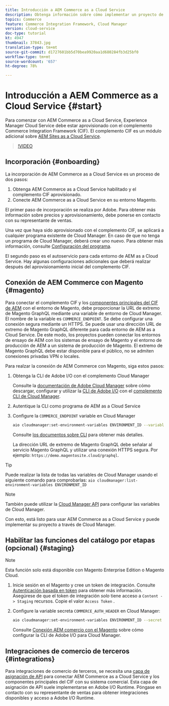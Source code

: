 ```yaml
---
title: Introducción a AEM Commerce as a Cloud Service
description: Obtenga información sobre cómo implementar un proyecto de AEM habilitado para comercio en un entorno de AEM en ejecución as a Cloud Service. Utilice las funciones de Adobe Cloud Manager y una canalización CI/CD para crear la tienda de referencia de Venia en un entorno en ejecución.
topics: Commerce
feature: Commerce Integration Framework, Cloud Manager
version: cloud-service
doc-type: tutorial
kt: 4947
thumbnail: 37843.jpg
translation-type: tm+mt
source-git-commit: d1727601bb5d70bea9920aa1d680284fb3d25bf0
workflow-type: tm+mt
source-wordcount: '657'
ht-degree: 78%

---
```



# Introducción a AEM Commerce as a Cloud Service {#start}

Para comenzar con AEM Commerce as a Cloud Service, Experience Manager Cloud Service debe estar aprovisionado con el complemento Commerce Integration Framework (CIF). El complemento CIF es un módulo adicional sobre [AEM Sites as a Cloud Service](https://docs.adobe.com/content/help/es-ES/experience-manager-cloud-service/sites/home.html).

>[!VIDEO](https://video.tv.adobe.com/v/37843?quality=12&learn=on)

## Incorporación {#onboarding}

La incorporación de AEM Commerce as a Cloud Service es un proceso de dos pasos:

1. Obtenga AEM Commerce as a Cloud Service habilitado y el complemento CIF aprovisionado.
2. Conecte AEM Commerce as a Cloud Service en su entorno Magento.

El primer paso de incorporación se realiza por Adobe. Para obtener más información sobre precios y aprovisionamiento, debe ponerse en contacto con su representante de ventas.

Una vez que haya sido aprovisionado con el complemento CIF, se aplicará a cualquier programa existente de Cloud Manager. En caso de que no tenga un programa de Cloud Manager, deberá crear uno nuevo. Para obtener más información, consulte [Configuración del programa](https://docs.adobe.com/content/help/es-ES/experience-manager-cloud-manager/using/getting-started/setting-up-program.html).

El segundo paso es el autoservicio para cada entorno de AEM as a Cloud Service. Hay algunas configuraciones adicionales que deberá realizar después del aprovisionamiento inicial del complemento CIF.

## Conexión de AEM Commerce con Magento {#magento}

Para conectar el complemento CIF y los [componentes principales del CIF de AEM](https://github.com/adobe/aem-core-cif-components) con el entorno de Magento, debe proporcionar la URL de extremo de Magento GraphQL mediante una variable de entorno de Cloud Manager. El nombre de la variable es `COMMERCE_ENDPOINT`. Se debe configurar una conexión segura mediante un HTTPS.
Se puede usar una dirección URL de extremo de Magento GraphQL diferente para cada entorno de AEM as a Cloud Service. De este modo, los proyectos pueden conectar los entornos de ensayo de AEM con los sistemas de ensayo de Magento y el entorno de producción de AEM a un sistema de producción de Magento. El extremo de Magento GraphQL debe estar disponible para el público, no se admiten conexiones privadas VPN o locales.

Para realzar la conexión de AEM Commerce con Magento, siga estos pasos:

1. Obtenga la CLI de Adobe I/O con el complemento Cloud Manager

   Consulte la [documentación de Adobe Cloud Manager](https://docs.adobe.com/content/help/es-ES/experience-manager-cloud-manager/using/introduction-to-cloud-manager.html) sobre cómo descargar, configurar y utilizar la [CLI de Adobe I/O](https://github.com/adobe/aio-cli) con el [complemento CLI de Cloud Manager](https://github.com/adobe/aio-cli-plugin-cloudmanager).

2. Autentique la CLI como programa de AEM as a Cloud Service

3. Configure la `COMMERCE_ENDPOINT` variable en Cloud Manager

   ```bash
   aio cloudmanager:set-environment-variables ENVIRONMENT_ID --variable COMMERCE_ENDPOINT "<Magento GraphQL endpoint URL>"
   ```

   Consulte [los documentos sobre CLI](https://github.com/adobe/aio-cli-plugin-cloudmanager#aio-cloudmanagerset-environment-variables-environmentid) para obtener más detalles.

   La dirección URL de extremo de Magento GraphQL debe señalar al servicio Magento GraphQL y utilizar una conexión HTTPS segura. Por ejemplo: `https://demo.magentosite.cloud/graphql`.

>[!TIP]
>
>Puede realizar la lista de todas las variables de Cloud Manager usando el siguiente comando para comprobarlas: `aio cloudmanager:list-environment-variables ENVIRONMENT_ID`

>[!NOTE]
>
>También puede utilizar la [Cloud Manager API](https://www.adobe.io/apis/experiencecloud/cloud-manager/docs.html) para configurar las variables de Cloud Manager.

Con esto, está listo para usar AEM Commerce as a Cloud Service y puede implementar su proyecto a través de Cloud Manager.

## Habilitar las funciones del catálogo por etapas (opcional) {#staging}

>[!NOTE]
>
>Esta función solo está disponible con Magento Enterprise Edition o Magento Cloud.

1. Inicie sesión en el Magento y cree un token de integración. Consulte [Autenticación basada en token](https://devdocs.magento.com/guides/v2.4/get-started/authentication/gs-authentication-token.html#integration-tokens) para obtener más información. Asegúrese de que el token de integración *solo* tiene acceso a `Content -> Staging` recursos. Copie el valor `Access Token` .

1. Configure la variable secreta `COMMERCE_AUTH_HEADER` en Cloud Manager:

   ```bash
   aio cloudmanager:set-environment-variables ENVIRONMENT_ID --secret COMMERCE_AUTH_HEADER "Authorization: Bearer <Access Token>"
   ```

   Consulte [Conexión AEM comercio con el Magento](#magento) sobre cómo configurar la CLI de Adobe I/O para Cloud Manager.

## Integraciones de comercio de terceros {#integrations}

Para integraciones de comercio de terceros, se necesita una [capa de asignación de API](architecture/third-party.md) para conectar AEM Commerce as a Cloud Service y los componentes principales del CIF con su sistema comercial. Esta capa de asignación de API suele implementarse en Adobe I/O Runtime. Póngase en contacto con su representante de ventas para obtener integraciones disponibles y acceso a Adobe I/O Runtime.
